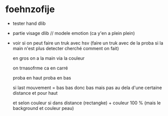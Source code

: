 # foehnzofije



- tester hand dlib

- partie visage dlib // modele emotion (ca y'en a plein plein)

- voir si on peut faire un truk avec hsv (faire un truk avec de la proba si la main n'est plus detecter cherché comment on fait)

  en gros on a la main via la couleur
  
  on trnasofrme ca en carré
  
  proba en haut proba en bas
  
  si last mouvement = bas bas donc bas mais pas au dela d'une certaine distance et pour haut
  
  et selon couleur si dans distance (rectangke) + couleur 100 % (mais le background et couleur peau) 
